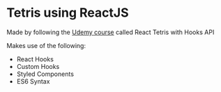 # Tetris using ReactJS
Made by following the [Udemy course](https://www.udemy.com/course/intermediate-react-tetris/) called React Tetris with Hooks API

Makes use of the following:
- React Hooks
- Custom Hooks
- Styled Components
- ES6 Syntax
